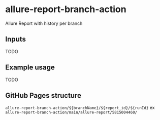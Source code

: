 # allure-report-branch-action

Allure Report with history per branch

## Inputs

TODO

## Example usage

TODO

## GitHub Pages structure

`allure-report-branch-action/${branchName}/${report_id}/${runId}` ex `allure-report-branch-action/main/allure-report/5815004460/`
